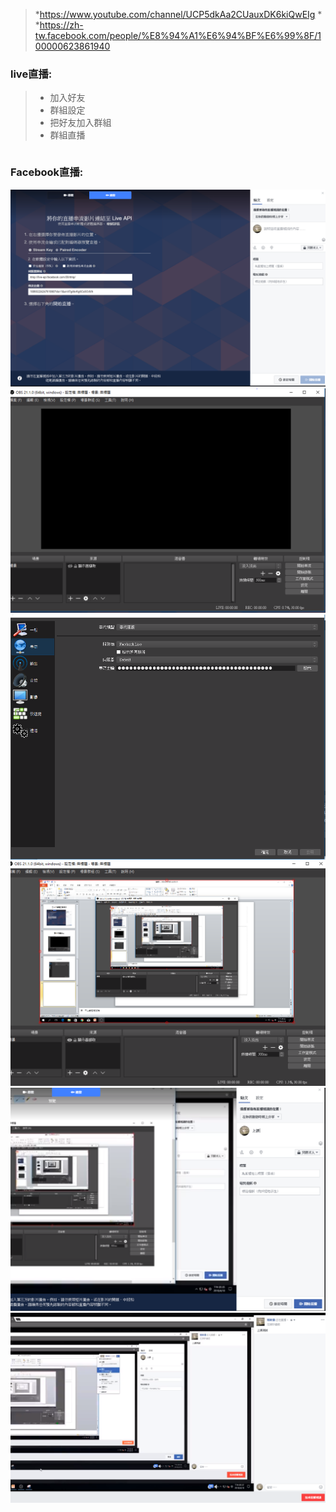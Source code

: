 >*https://www.youtube.com/channel/UCP5dkAa2CUauxDK6kiQwEIg
>*
>*https://zh-tw.facebook.com/people/%E8%94%A1%E6%94%BF%E6%99%8F/100000623861940
### live直播:

>* 加入好友
>* 群組設定
>* 把好友加入群組
>* 群組直播

```
```
### Facebook直播:
![我的obs](1.PNG)
![](2.PNG)
![](3.PNG)
![](4.PNG)
![](5.PNG)
![](6.PNG)
